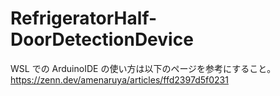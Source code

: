 # RefrigeratorHalf-DoorDetectionDevice

WSL での ArduinoIDE の使い方は以下のページを参考にすること。
https://zenn.dev/amenaruya/articles/ffd2397d5f0231
